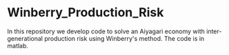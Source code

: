 # Winberry_Production_Risk
In this repository we develop code to solve an Aiyagari economy with inter-generational production risk using Winberry's method. The code is in matlab.
